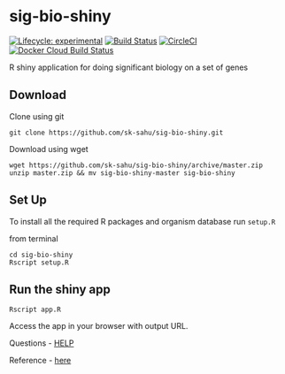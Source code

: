 # sig-bio-shiny

<!-- badges: start -->
  [![Lifecycle: experimental](https://img.shields.io/badge/lifecycle-experimental-orange.svg)](https://www.tidyverse.org/lifecycle/#experimental)
  [![Build Status](https://travis-ci.org/sk-sahu/sig-bio-shiny.svg?branch=master)](https://travis-ci.org/sk-sahu/sig-bio-shiny)
  [![CircleCI](https://circleci.com/gh/sk-sahu/sig-bio-shiny.svg?style=svg)](https://circleci.com/gh/sk-sahu/sig-bio-shiny)
  [![Docker Cloud Build Status](https://img.shields.io/docker/cloud/build/sudosk/sig-bio-shiny)](https://hub.docker.com/repository/docker/sudosk/sig-bio-shiny/builds)
  <!-- badges: end -->

R shiny application for doing significant biology on a set of genes

## Download
Clone using git
```
git clone https://github.com/sk-sahu/sig-bio-shiny.git
```
Download using wget
```
wget https://github.com/sk-sahu/sig-bio-shiny/archive/master.zip
unzip master.zip && mv sig-bio-shiny-master sig-bio-shiny
```

## Set Up
To install all the required R packages and organism database run `setup.R`

from terminal
```
cd sig-bio-shiny
Rscript setup.R
```

## Run the shiny app
```
Rscript app.R
```
Access the app in your browser with output URL.

Questions - [HELP](HELP.md)

Reference - [here](reference.md)
